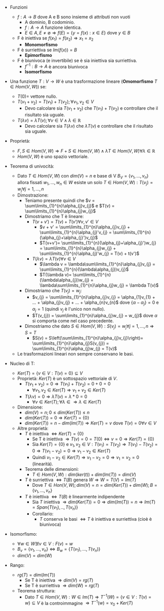 -  Funzioni
	- $f: A \rightarrow B$ dove A e B sono insieme di attributi non vuoti 
		- A dominio, B codominio.
		- $f: A \rightarrow A$ funzione identica.
		- $E \in A, E \neq \emptyset \Rightarrow f(E)=\{y = f(x):x\in E\}$ dove $y \in B$
	- F è iniettiva se $f(x_{1}) = f(x_{2}) \Rightarrow x_{1}= x_{2}$
		- **Monomorfismo**
	- F è surriettiva se $Im(f(x)) = B$
		- **Epimorfismo**
	- F è biunivoca (e invertibile) se è sia iniettiva sia surriettiva.
		- $f^{-1}:B\rightarrow A$ è ancora biunivoca
		- **Isomorfismo**
	
- Una funzione $T:V\rightarrow W$ è una trasformazione lineare (**Omomorfismo** $T \in  Hom(V,W)$) se:
	- $T(0) =$ vettore nullo.
	- $T(v_{1}+v_{2}) = T(v_{1}) + T(v_{2});\forall v_{1}, v_{2}\in V$
		- Devo calcolare sia $T(v_{1}+v_{2})$ che $T(v_{1}) + T(v_{2})$ e controllare che il risultato sia uguale.
	- $T(\lambda v) = \lambda T(v); \forall v\in V \wedge \lambda \in \mathbb{R}$ 
		- Devo calcolare sia $T(\lambda v)$ che $\lambda T(v)$ e controllare che il risultato sia uguale.
- Proprietà:
	- $F, S \in Hom(V,W) \Rightarrow F+S \in Hom(V,W) \wedge \lambda T \in Hom(V,W) \forall \lambda \in \mathbb{R}$
	- $Hom(V,W)$ è uno spazio vettoriale.
	
- Teorema di univocità:
	- Dato $T\in Hom(V,W)$ con $dim(V) = n$ e base di V $B_{V}=\{v_{1}, ... , v_{n}\}$ allora fissati $w_{1}, ... , w_{n}\in W$ esiste un solo $T\in Hom(V,W):T(v_{j}) = w_{j} \forall j = 1, ..., n$
	- Dimostrazione:
		- Teniamo presente quindi che $v = \sum\limits_{1}^{n}\alpha_{j}v_{j}$ e $T(v) = \sum\limits_{1}^{n}\alpha_{j}w_{j}$ 
		- Dimostriamo che T è lineare:
			- $T(v+v') = T(v)+T(v') \forall v, v'\in V$
				- $v + v' = \sum\limits_{1}^{n}\alpha_{j}v_{j} + \sum\limits_{1}^{n}\alpha_{j}'v_{j} = \sum\limits_{1}^{n}(\alpha_{j}+\alpha_{j}')v_{j}$
				- $T(v+v')= \sum\limits_{1}^{n}(\alpha_{j}+\alpha_{j}')w_{j} = \sum\limits_{1}^{n}\alpha_{j}w_{j} + \sum\limits_{1}^{n}\alpha_{j}'w_{j} = T(v) + t(v')$
			- $T(\lambda v) = \lambda T(v) \forall v\in V$
				- $\lambda v = \lambda\sum\limits_{1}^{n}\alpha_{j}v_{j} = \sum\limits_{1}^{n}(\lambda\alpha_{j})v_{j}$
				- $T(\lambda v)= \sum\limits_{1}^{n}(\lambda\alpha_{j})w_{j} = \lambda\sum\limits_{1}^{n}\alpha_{j}w_{j} = \lambda T(v)$
		- Dimostriamo che $T(v_{j}) = w_{j}$:
			- $v_{j} = \sum\limits_{1}^{n}\alpha_{j}v_{j} = \alpha_{1}v_{1} + ... + \alpha_{j}v_{j} + ... + \alpha_{n}v_{n}$ dove $\{\alpha-\alpha_{j}\}=0$ e $\alpha_{j} = 1$ (quindi $v_{j}$ è l'unico non nullo).
			- $T(v_{j}) = \sum\limits_{1}^{n}\alpha_{j}w_{j} = w_{j}$ dove $\alpha$ si comporta come nel caso precedente.
		- Dimostriamo che dato $S\in Hom(V,W): S(v_{j}) = w_{j} \forall j= 1, ..., n \Rightarrow S = T$
			- $S(v) = S\left(\sum\limits_{1}^{n}\alpha_{j}v_{j}\right)= \sum\limits_{1}^{n}\alpha_{j}S(v_{j}) = \sum\limits_{1}^{n}\alpha_{j}w_{j} = T(v)$
	- Le trasformazioni lineari non sempre conservano le basi.
	
- Nucleo di T:
	- $Ker(T) = \{v\in V : T(v) = 0\}\subseteq V$
	- Proprietà: $Ker(T)$ è un sottospazio vettoriale di $V$.
		- $T(v_{1}+v_{2}) = 0 \Rightarrow T(v_{1})+T(v_{2}) = 0 + 0 = 0$
			- $\forall v_{1}, v_{2}\in Ker(T)\Rightarrow v_{1}+v_{2}\in Ker(T)$
		- $T(\lambda v) = 0 \Rightarrow \lambda T(v) = \lambda * 0 = 0$
			- $\forall v\in Ker(T); \forall \lambda \in \Rightarrow \lambda\in Ker(T)$
	- Dimensione:
		- $dim(V) = n; 0 \leq dim(Ker(T)) \leq n$ 
		- $dim(Ker(T)) = 0 \Rightarrow Ker(T) = \{0\}$
		- $dim(Ker(T)) = n-dim(Im(T)) \Rightarrow Ker(T) = v$ dove $T(v) = 0 \forall v\in V$
	- Altre proprietà:
		- $T$ è iniettiva $\Leftrightarrow Ker(T)=\{0\}$
			- Se T è iniettiva $\Rightarrow T(v) = 0 = T(0) \Leftrightarrow v = 0 \Rightarrow Ker(T) = \{0\}$
			- Sia $Ker(T) = \{0\}$ e $v_{1}, v_{2}\in V:T(v_{1}) = T(v_{2}) \Rightarrow T(v_{1}) - T(v_{2}) = 0\Rightarrow T(v_{1}-v_{2}) = 0 \Rightarrow v_{1}-v_{2}\in Ker(T)$
			- Quindi $v_{1} - v_{2} \in Ker(T)\Rightarrow v_{1}-v_{2} = 0 \Rightarrow v_{1}=v_{2}=0$ (linearità).
		- Teorema delle dimensioni: 
			- $T\in Hom(V,W):dim(ker(t))+dim(Im(T)) = dim(V)$ 
		- $T$ è surriettiva $\Leftrightarrow T(B)$ genera $W\Rightarrow W = T(V)=Im(T)$
			- Dove $T\in Hon(V,W); dim(V) = n = dim(Ker(T)) + dim(W); B=\{v_{1},...,v_{n}\}$
		- $T$ è iniettiva $\Leftrightarrow T(B)$ è linearmente indipendente
			- Sia $T$ iniettiva $\Rightarrow dim(Ker(T)) = 0\Rightarrow dim(Im(T)) = n\Rightarrow Im(T) = Span\{T(v_{1}),..,T(v_{n})\}$
			- Corollario:
				- $T$ conserva le basi $\Leftrightarrow T$ è iniettiva e surriettiva (cioè è biunivoca)
	
- Isomorfismo:
	- $\forall w\in W \exists!v\in V : F(v) = w$
	- $B_{v}=\{v_{1}, ..., v_{n}\} \Leftrightarrow B_{w}=\{T(v_{1}),..., T(v_{n})\}$
	- $dim(V) = dim(W)$
	
- Rango:
	- $rg(T) = dim(Im(T))$
		- Se T è iniettiva $\Rightarrow dim(V) = rg(T)$
		- Se T è surriettiva $\Rightarrow dim(W) = rg(T)$
	- Teorema struttura:
		- Dato $T\in Hom(V,W): W\in Im(T)\Rightarrow T^{-1}(W) = \{v\in V:T(v)=w\}\subseteq V$ è la controimmagine $\Rightarrow T^{-1}(w)=v_{0}+Ker(T)$